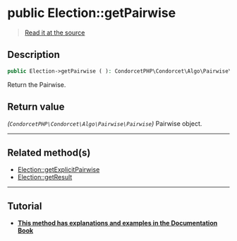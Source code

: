 # public Election::getPairwise

> [Read it at the source](https://github.com/julien-boudry/Condorcet/blob/master/src/ElectionProcess/ResultsProcess.php#L193)

## Description    

```php
public Election->getPairwise ( ): CondorcetPHP\Condorcet\Algo\Pairwise\Pairwise
```

Return the Pairwise.
    

## Return value   

*(`CondorcetPHP\Condorcet\Algo\Pairwise\Pairwise`)* Pairwise object.


---------------------------------------

## Related method(s)      

* [Election::getExplicitPairwise](/Docs/api-reference/Election%20Class/Election--getExplicitPairwise.md)    
* [Election::getResult](/Docs/api-reference/Election%20Class/Election--getResult.md)    

---------------------------------------

## Tutorial

* **[This method has explanations and examples in the Documentation Book](https://www.condorcet.io/3.AsPhpLibrary/.AddVotes)**    
